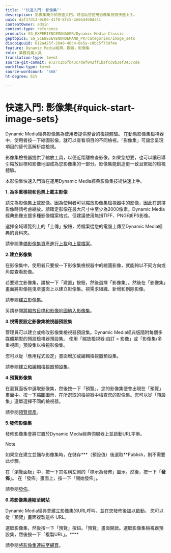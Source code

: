 ```yaml
---
title: '"快速入門: 影像集"'
description: 影像集簡介和快速入門，可協助您使用影像集技術快速上手。
uuid: daf17d13-9c06-41f0-8fc5-2e56d460d341
contentOwner: admin
content-type: reference
products: SG_EXPERIENCEMANAGER/Dynamic-Media-Classic
geptopics: SG_SCENESEVENONDEMAND_PK/categories/image_sets
discoiquuid: 612a425f-2840-46c4-8e5a-c0bc5f738f4e
feature: Dynamic Media經典，觀眾，影像集
role: 業務從業人員
translation-type: tm+mt
source-git-commit: e727c1b5fb43c7def842ff1bafcc8b3ef3437cde
workflow-type: tm+mt
source-wordcount: '568'
ht-degree: 61%

---
```



# 快速入門: 影像集{#quick-start-image-sets}

Dynamic Media經典影像集為使用者提供整合的檢視體驗。 在動態影像集檢視器中，使用者按一下縮圖影像，就可以查看項目的不同檢視。「影像集」可讓您呈現項目的替代高解析度檢視。

影像集檢視器提供了縮放工具，以便近距離檢查影像。如果您想要，也可以讓已導引縮放目標和影像地圖成為您影像集的一部分。影像集能創造更一致且緊密的檢視體驗。

本影像集快速入門旨在運用Dynamic Media經典影像集技術快速上手。

**1. 為多重檢視和色票上載主影像**

請先為影像集上載影像。因為使用者可以縮放影像集檢視器中的影像，因此在選擇影像時請考慮縮放。請確定影像在最大尺寸中至少為2000像素。Dynamic Media經典影像支援多種影像檔案格式，但建議使用無損TIFF、PNG和EPS影像。

選擇全域導覽列上的「上傳」按鈕，將檔案從您的電腦上傳至Dynamic Media經典的資料夾。

請參閱[準備影像集資產進行上載](preparing-image-set-assets-upload.md#preparing-image-set-assets-for-upload)和[上載檔案](uploading-files.md#uploading-your-files)。

**2.建立影像集**

在影像集中，使用者只要按一下影像集檢視器中的縮圖影像，就能夠以不同方向或角度查看影像。

若要建立影像集，請按一下「建置」按鈕，然後選擇「影像集」。然後在「影像集」畫面將影像拖曳至畫面上以建立影像集。視需求組織、新增和刪除影像。

請參閱[建立影像集](creating-image-set.md#creating-an-image-set)。

另請參閱[將縮放目標和影像地圖納入影像集](including-zoom-targets-image-maps.md#including-zoom-targets-and-image-maps-in-image-sets)。

**3.視需要設定影像集檢視器預設集**

管理員可以建立或修改影像集檢視器預設集。Dynamic Media經典版隨附每個多媒體類型的預設檢視器預設集。 使用「縮放檢視器:自訂 > 影像」或「影像集/多重視圖」預設集以檢視影像集。

您可以從「應用程式設定」畫面增加或編輯檢視器預設集。

請參閱[建立和編輯檢視器預設集](application-setup.md#adding-and-editing-viewer-presets)。

**4.預覽影像集**

在瀏覽面板中選取影像集，然後按一下「預覽」。您的影像集便會出現在「預覽」畫面中。按一下縮圖圖示，在所選取的檢視器中檢查您的影像集。您可以從「預設集」選單選擇不同的檢視器。

請參閱[預覽資產](previewing-asset.md#previewing-an-asset)。

**5.發佈影像集**

發佈影像集會將它置於Dynamic Media經典伺服器上並啟動URL字串。

>[!NOTE]
>
>如果您在建立並儲存影像集時，在儲存***（預設值）後選取**Publish，則不需要此步驟。

在「瀏覽面板」中，按一下其名稱左側的「標示為發佈」圖示。然後，按一下「**發佈**」。 在「發佈」畫面上，按一下「開始發佈」**。**

請參閱[發佈](publishing-files.md#publishing-files)。

**6.將影像集連結至網站**

Dynamic Media經典會建立影像集的URL呼叫，並在您發佈後加以啟動。 您可以從「預覽」畫面複製這些 URL。

選取影像集，然後按一下「預覽」按鈕。「預覽」畫面開啟。選取影像集檢視器預設集，然後按一下「複製URL」。****

請參閱[將影像集連結至網頁](linking-image-set-web-page.md#linking-an-image-set-to-a-web-page)。
